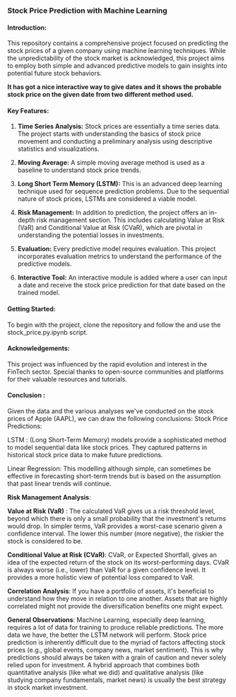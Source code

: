 
### Stock Price Prediction with Machine Learning

#### Introduction:

This repository contains a comprehensive project focused on predicting the stock prices of a given company using machine learning techniques. While the unpredictability of the stock market is acknowledged, this project aims to employ both simple and advanced predictive models to gain insights into potential future stock behaviors.

**It has got a nice interactive way to give dates and it shows the probable stock price on the given date from two different method used.**

#### Key Features:

1. **Time Series Analysis:** Stock prices are essentially a time series data. The project starts with understanding the basics of stock price movement and conducting a preliminary analysis using descriptive statistics and visualizations.

2. **Moving Average:** A simple moving average method is used as a baseline to understand stock price trends.

3. **Long Short Term Memory (LSTM):** This is an advanced deep learning technique used for sequence prediction problems. Due to the sequential nature of stock prices, LSTMs are considered a viable model.

4. **Risk Management:** In addition to prediction, the project offers an in-depth risk management section. This includes calculating Value at Risk (VaR) and Conditional Value at Risk (CVaR), which are pivotal in understanding the potential losses in investments.

5. **Evaluation:** Every predictive model requires evaluation. This project incorporates evaluation metrics to understand the performance of the predictive models.

6. **Interactive Tool:** An interactive module is added where a user can input a date and receive the stock price prediction for that date based on the trained model.

#### Getting Started:

To begin with the project, clone the repository and follow the and use the stock_price.py.ipynb script.

#### Acknowledgements:

This project was influenced by the rapid evolution and interest in the FinTech sector. Special thanks to open-source communities and platforms for their valuable resources and tutorials.


#### Conclusion :
Given the data and the various analyses we've conducted on the stock prices of Apple (AAPL), we can draw the following conclusions:
Stock Price Predictions:

LSTM :
(Long Short-Term Memory) models provide a sophisticated method to model sequential data like stock prices. They captured patterns in historical stock price data to make future predictions.

Linear Regression:
 This modelling although simple, can sometimes be effective in forecasting short-term trends but is based on the assumption that past linear trends will continue.

**Risk Management Analysis**:

**Value at Risk (VaR)** : The calculated VaR gives us a risk threshold level, beyond which there is only a small probability that the investment's returns would drop. In simpler terms, VaR provides a worst-case scenario given a confidence interval. The lower this number (more negative), the riskier the stock is considered to be.

**Conditional Value at Risk (CVaR)**: CVaR, or Expected Shortfall, gives an idea of the expected return of the stock on its worst-performing days. CVaR is always worse (i.e., lower) than VaR for a given confidence level. It provides a more holistic view of potential loss compared to VaR.

**Correlation Analysis**: If you have a portfolio of assets, it's beneficial to understand how they move in relation to one another. Assets that are highly correlated might not provide the diversification benefits one might expect.

**General Observations**:
Machine Learning, especially deep learning, requires a lot of data for training to produce reliable predictions. The more data we have, the better the LSTM network will perform.
Stock price prediction is inherently difficult due to the myriad of factors affecting stock prices (e.g., global events, company news, market sentiment). This is why predictions should always be taken with a grain of caution and never solely relied upon for investment.
A hybrid approach that combines both quantitative analysis (like what we did) and qualitative analysis (like studying company fundamentals, market news) is usually the best strategy in stock market investment.
